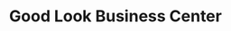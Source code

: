 ---
title: "Good Look Business Center"
url: /gbarnga/good-look-business-center/
shop: convenience
---